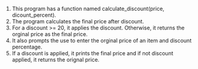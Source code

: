 1. This program has a function named calculate_discount(price, dicount_percent).
2. The program calculates the final price after discount.
3. For a discount >= 20, it applies the discount. Otherwise, it returns the orginal price as the final price.
4. It also prompts the use to enter the orginal price of an item and discount percentage.
5. If a discount is applied, it prints the final price and if not discount applied, it returns the orignal price.
